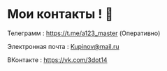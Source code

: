
# Мои контакты ! 👋

Телеграмм           :  https://t.me/a123_master   (Оперативно) 

Электронная почта   :  Kupinov@mail.ru

ВКонтакте           :  https://vk.com/3dot14
